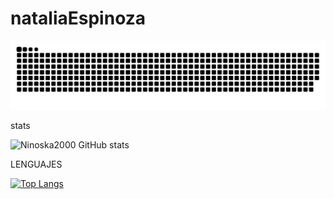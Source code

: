 # nataliaEspinoza

![github contribution grid snake animation](https://raw.githubusercontent.com/platane/platane/output/github-contribution-grid-snake.svg)




stats 



![Ninoska2000 GitHub stats](https://github-readme-stats.vercel.app/api?username=NINOSKA2000&theme=synthwave&show_icons=true)




LENGUAJES 

[![Top Langs](https://github-readme-stats.vercel.app/api/top-langs/?username=NINOSKA2000)](https://github.com/NINOSKA2000/nataliaEspinoza)

